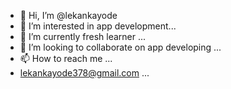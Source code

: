 - 👋 Hi, I’m @lekankayode
- 👀 I’m interested in app development...
- 🌱 I’m currently fresh learner ...
- 💞️ I’m looking to collaborate on app developing ...
- 📫 How to reach me ...
- lekankayode378@gmail.com ...
<!---
lekankayode/lekankayode is a ✨ special ✨ repository because its `README.md` (this file) appears on your GitHub profile.
You can click the Preview link to take a look at your changes.
--->
